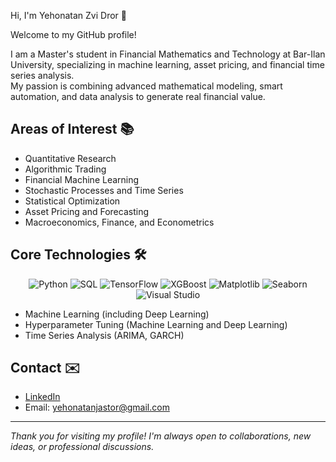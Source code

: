 Hi, I'm Yehonatan Zvi Dror 👋

Welcome to my GitHub profile!

I am a Master's student in Financial Mathematics and Technology at Bar-Ilan University, specializing in machine learning, asset pricing, and financial time series analysis.  
My passion is combining advanced mathematical modeling, smart automation, and data analysis to generate real financial value.

## Areas of Interest 📚

- Quantitative Research
- Algorithmic Trading
- Financial Machine Learning
- Stochastic Processes and Time Series
- Statistical Optimization
- Asset Pricing and Forecasting
- Macroeconomics, Finance, and Econometrics

## Core Technologies 🛠️

<div align="center">

![Python](https://img.shields.io/badge/Python-3776AB?style=for-the-badge&logo=python&logoColor=white)
![SQL](https://img.shields.io/badge/SQL-4479A1?style=for-the-badge&logo=MySQL&logoColor=white)
![TensorFlow](https://img.shields.io/badge/TensorFlow-FF6F00?style=for-the-badge&logo=tensorflow&logoColor=white)
![XGBoost](https://img.shields.io/badge/XGBoost-EC6842?style=for-the-badge&logo=xgboost&logoColor=white)
![Matplotlib](https://img.shields.io/badge/Matplotlib-11557C?style=for-the-badge&logo=matplotlib&logoColor=white)
![Seaborn](https://img.shields.io/badge/Seaborn-76B900?style=for-the-badge&logo=seaborn&logoColor=white)
![Visual Studio](https://img.shields.io/badge/Visual%20Studio-5C2D91?style=for-the-badge&logo=visual-studio&logoColor=white)

</div>

- Machine Learning (including Deep Learning)
- Hyperparameter Tuning (Machine Learning and Deep Learning)
- Time Series Analysis (ARIMA, GARCH)

## Contact ✉️

- [LinkedIn](https://www.linkedin.com/in/john98x)
- Email: yehonatanjastor@gmail.com

---

*Thank you for visiting my profile! I'm always open to collaborations, new ideas, or professional discussions.*

